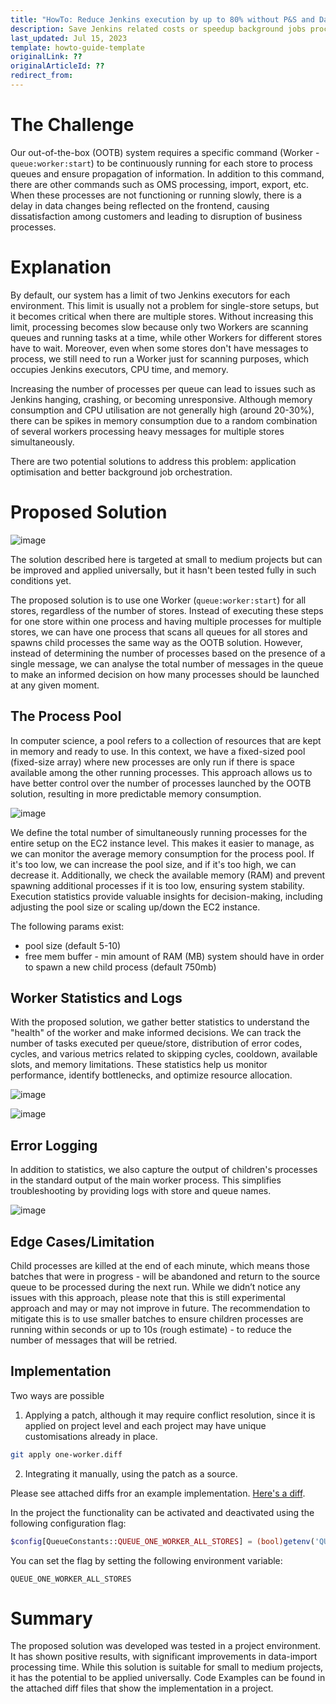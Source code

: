 ```yaml
---
title: "HowTo: Reduce Jenkins execution by up to 80% without P&S and Data importers refactoring"
description: Save Jenkins related costs or speedup background jobs processing by implementing a custom single Worker for all stores.
last_updated: Jul 15, 2023
template: howto-guide-template
originalLink: ??
originalArticleId: ??
redirect_from:
---
```



# The Challenge

Our out-of-the-box (OOTB) system requires a specific command (Worker - `queue:worker:start`) to be continuously running for each store to process queues and ensure propagation of information. In addition to this command, there are other commands such as OMS processing, import, export, etc. When these processes are not functioning or running slowly, there is a delay in data changes being reflected on the frontend, causing dissatisfaction among customers and leading to disruption of business processes. 

# Explanation

By default, our system has a limit of two Jenkins executors for each environment. This limit is usually not a problem for single-store setups, but it becomes critical when there are multiple stores. Without increasing this limit, processing becomes slow because only two Workers are scanning queues and running tasks at a time, while other Workers for different stores have to wait. Moreover, even when some stores don't have messages to process, we still need to run a Worker just for scanning purposes, which occupies Jenkins executors, CPU time, and memory.

Increasing the number of processes per queue can lead to issues such as Jenkins hanging, crashing, or becoming unresponsive. Although memory consumption and CPU utilisation are not generally high (around 20-30%), there can be spikes in memory consumption due to a random combination of several workers processing heavy messages for multiple stores simultaneously. 

There are two potential solutions to address this problem: application optimisation and better background job orchestration.

# Proposed Solution

![image](https://spryker.s3.eu-central-1.amazonaws.com/docs/scos/dev/tutorials-and-howtos/howtos/howto-reduce-jenkins-execution-cost-without-refactoring/OneWorker-diagram.png)

The solution described here is targeted at small to medium projects but can be improved and applied universally, but it hasn't been tested fully in such conditions yet.

The proposed solution is to use one Worker (`queue:worker:start`) for all stores, regardless of the number of stores. Instead of executing these steps for one store within one process and having multiple processes for multiple stores, we can have one process that scans all queues for all stores and spawns child processes the same way as the OOTB solution. However, instead of determining the number of processes based on the presence of a single message, we can analyse the total number of messages in the queue to make an informed decision on how many processes should be launched at any given moment.

## The Process Pool

In computer science, a pool refers to a collection of resources that are kept in memory and ready to use. In this context, we have a fixed-sized pool (fixed-size array) where new processes are only run if there is space available among the other running processes. This approach allows us to have better control over the number of processes launched by the OOTB solution, resulting in more predictable memory consumption.

![image](https://spryker.s3.eu-central-1.amazonaws.com/docs/scos/dev/tutorials-and-howtos/howtos/howto-reduce-jenkins-execution-cost-without-refactoring/NewWorker+Flow.png)

We define the total number of simultaneously running processes for the entire setup on the EC2 instance level. This makes it easier to manage, as we can monitor the average memory consumption for the process pool. If it's too low, we can increase the pool size, and if it's too high, we can decrease it. Additionally, we check the available memory (RAM) and prevent spawning additional processes if it is too low, ensuring system stability. Execution statistics provide valuable insights for decision-making, including adjusting the pool size or scaling up/down the EC2 instance.

The following params exist:

- pool size (default 5-10)
- free mem buffer - min amount of RAM (MB) system should have in order to spawn a new child process (default 750mb)

## Worker Statistics and Logs

With the proposed solution, we gather better statistics to understand the "health" of the worker and make informed decisions. We can track the number of tasks executed per queue/store, distribution of error codes, cycles, and various metrics related to skipping cycles, cooldown, available slots, and memory limitations. These statistics help us monitor performance, identify bottlenecks, and optimize resource allocation.

![image](https://spryker.s3.eu-central-1.amazonaws.com/docs/scos/dev/tutorials-and-howtos/howtos/howto-reduce-jenkins-execution-cost-without-refactoring/stats-log.png)

![image](https://spryker.s3.eu-central-1.amazonaws.com/docs/scos/dev/tutorials-and-howtos/howtos/howto-reduce-jenkins-execution-cost-without-refactoring/stats-summary.png)

## Error Logging

In addition to statistics, we also capture the output of children's processes in the standard output of the main worker process. This simplifies troubleshooting by providing logs with store and queue names.

![image](https://spryker.s3.eu-central-1.amazonaws.com/docs/scos/dev/tutorials-and-howtos/howtos/howto-reduce-jenkins-execution-cost-without-refactoring/stats-error-log.png)

## Edge Cases/Limitation

Child processes are killed at the end of each minute, which means those batches that were in progress - will be abandoned and return to the source queue to be processed during the next run. While we didn’t notice any issues with this approach, please note that this is still experimental approach and may or may not improve in future. The recommendation to mitigate this is to use smaller batches to ensure children processes are running within seconds or up to 10s (rough estimate) - to reduce the number of messages that will be retried.

## Implementation


Two ways are possible

1. Applying a patch, although it may require conflict resolution, since it is applied on project level and each project may have unique customisations already in place.

```bash
git apply one-worker.diff
```

2. Integrating it manually, using the patch as a source.


Please see attached diffs fror an example implementation. [Here's a diff](https://spryker.s3.eu-central-1.amazonaws.com/docs/scos/dev/tutorials-and-howtos/howtos/howto-reduce-jenkins-execution-cost-without-refactoring/one-worker.diff).

In the project the functionality can be activated and deactivated using the following configuration flag:

```php
$config[QueueConstants::QUEUE_ONE_WORKER_ALL_STORES] = (bool)getenv('QUEUE_ONE_WORKER_ALL_STORES') ?? false;
```

You can set the flag by setting the following environment variable:

```
QUEUE_ONE_WORKER_ALL_STORES
```

# Summary

The proposed solution was developed was tested in a project environment. It has shown positive results, with significant improvements in data-import processing time. While this solution is suitable for small to medium projects, it has the potential to be applied universally. Code Examples can be found in the attached diff files that show the implementation in a project.
